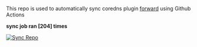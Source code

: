 This repo is used to automatically sync coredns plugin [forward](https://github.com/QZLin/forward) using Github Actions

**sync job ran [204] times**

[![Sync Repo](https://github.com/QZLin/coredns-extract/actions/workflows/sync.yaml/badge.svg)](https://github.com/QZLin/coredns-extract/actions/workflows/sync.yaml)
